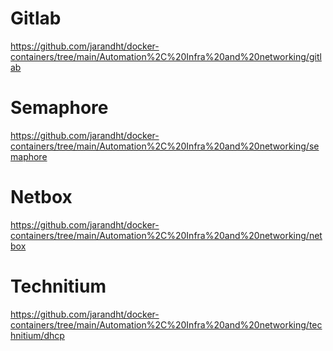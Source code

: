 # Gitlab
https://github.com/jarandht/docker-containers/tree/main/Automation%2C%20Infra%20and%20networking/gitlab

# Semaphore
https://github.com/jarandht/docker-containers/tree/main/Automation%2C%20Infra%20and%20networking/semaphore

# Netbox 
https://github.com/jarandht/docker-containers/tree/main/Automation%2C%20Infra%20and%20networking/netbox

# Technitium
https://github.com/jarandht/docker-containers/tree/main/Automation%2C%20Infra%20and%20networking/technitium/dhcp